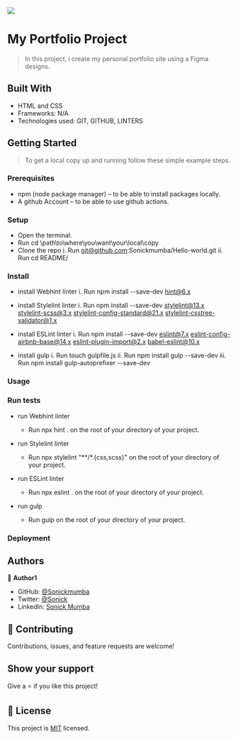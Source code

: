 ![](https://img.shields.io/badge/Microverse-blueviolet)

# My Portfolio Project

> In this project, i create my personal portfolio site using a Figma designs.

## Built With

- HTML and CSS
- Frameworks: N/A
- Technologies used: GIT, GITHUB, LINTERS

## Getting Started

> To get a local copy up and running follow these simple example steps.

### Prerequisites

- npm (node package manager) – to be able to install packages locally.
- A github Account – to be able to use github actions.

### Setup

- Open the terminal.
- Run cd \path\to\where\you\want\your\local\copy
- Clone the repo
   i. Run git@github.com:Sonickmumba/Hello-world.git
   ii. Run cd README/

### Install

- install Webhint linter
    i. Run npm install --save-dev hint@6.x

- install Stylelint linter
    i. Run npm install --save-dev stylelint@13.x stylelint-scss@3.x stylelint-config-standard@21.x stylelint-csstree-validator@1.x

- install ESLint linter
    i. Run npm install --save-dev eslint@7.x eslint-config-airbnb-base@14.x eslint-plugin-import@2.x babel-eslint@10.x

- install gulp
    i. Run touch gulpfile.js
    ii. Run npm install gulp --save-dev
    iii. Run npm install gulp-autoprefixer --save-dev

### Usage

### Run tests

- run Webhint linter
    - Run npx hint . on the root of your directory of your project.

- run Stylelint linter
    - Run npx stylelint "**/*.{css,scss}" on the root of your directory of your project.

- run ESLint linter
    - Run npx eslint . on the root of your directory of your project.

- run gulp
    - Run gulp <name-of-task> on the root of your directory of your project.


### Deployment

## Authors

👤 **Author1**

- GitHub: [@Sonickmumba](https://github.com/Sonickmumba)
- Twitter: [@Sonick](https://www.linkedin.com/in/sonick-m-301557a2/)
- LinkedIn: [Sonick Mumba](https://www.linkedin.com/in/sonick-m-301557a2/)

## 🤝 Contributing

Contributions, issues, and feature requests are welcome!

## Show your support

Give a ⭐️ if you like this project!
## 📝 License

This project is [MIT](./MIT.md) licensed.

